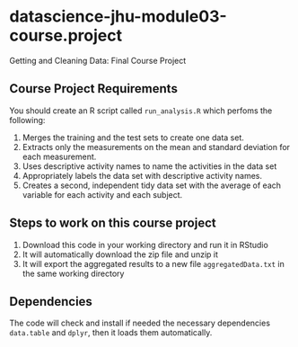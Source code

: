 # datascience-jhu-module03-course.project
Getting and Cleaning Data: Final Course Project

## Course Project Requirements

You should create an R script called ```run_analysis.R``` which perfoms the following:

1. Merges the training and the test sets to create one data set.
2. Extracts only the measurements on the mean and standard deviation for each measurement.
3. Uses descriptive activity names to name the activities in the data set
4. Appropriately labels the data set with descriptive activity names.
5. Creates a second, independent tidy data set with the average of each variable for each activity and each subject.

## Steps to work on this course project

1. Download this code in your working directory and run it in RStudio
2. It will automatically download the zip file and unzip it
3. It will export the aggregated results to a new file ```aggregatedData.txt``` in the same working directory

## Dependencies

The code will check and install if needed the necessary dependencies ```data.table``` and ```dplyr```, then it loads them automatically.
